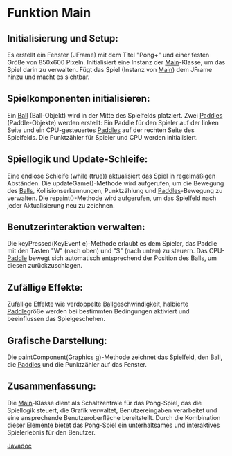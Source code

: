# Funktion Main

## Initialisierung und Setup:
Es erstellt ein Fenster (JFrame) mit dem Titel "Pong+" und einer festen Größe von 850x600 Pixeln.
Initialisiert eine Instanz der [Main](Main.md)-Klasse, um das Spiel darin zu verwalten.
Fügt das Spiel (Instanz von [Main](Main.md)) dem JFrame hinzu und macht es sichtbar.

## Spielkomponenten initialisieren:
Ein [Ball](Ball.md) (Ball-Objekt) wird in der Mitte des Spielfelds platziert.
Zwei [Paddles](Paddle.md) (Paddle-Objekte) werden erstellt: Ein Paddle für den Spieler auf der linken Seite und ein CPU-gesteuertes [Paddles](Paddle.md) auf der rechten Seite des Spielfelds.
Die Punktzähler für Spieler und CPU werden initialisiert.

## Spiellogik und Update-Schleife:
Eine endlose Schleife (while (true)) aktualisiert das Spiel in regelmäßigen Abständen.
Die updateGame()-Methode wird aufgerufen, um die Bewegung des [Balls](Ball.md), Kollisionserkennungen, Punktzählung und [Paddles](Paddle.md)-Bewegung zu verwalten.
Die repaint()-Methode wird aufgerufen, um das Spielfeld nach jeder Aktualisierung neu zu zeichnen.

## Benutzerinteraktion verwalten:
Die keyPressed(KeyEvent e)-Methode erlaubt es dem Spieler, das Paddle mit den Tasten "W" (nach oben) und "S" (nach unten) zu steuern.
Das CPU-[Paddle](Paddle.md) bewegt sich automatisch entsprechend der Position des Balls, um diesen zurückzuschlagen.

## Zufällige Effekte:
Zufällige Effekte wie verdoppelte [Ball](Ball.md)geschwindigkeit, halbierte [Paddle](Paddle.md)größe werden bei bestimmten Bedingungen aktiviert und beeinflussen das Spielgeschehen.

## Grafische Darstellung:
Die paintComponent(Graphics g)-Methode zeichnet das Spielfeld, den Ball, die [Paddles](Paddle.md) und die Punktzähler auf das Fenster.

## Zusammenfassung:
Die [Main](Main.md)-Klasse dient als Schaltzentrale für das Pong-Spiel, das die Spiellogik steuert, die Grafik verwaltet, Benutzereingaben verarbeitet und eine ansprechende Benutzeroberfläche bereitstellt. Durch die Kombination dieser Elemente bietet das Pong-Spiel ein unterhaltsames und interaktives Spielerlebnis für den Benutzer.


[Javadoc](Pong/src/ch/teko/loefflee/MainDoc.java)
